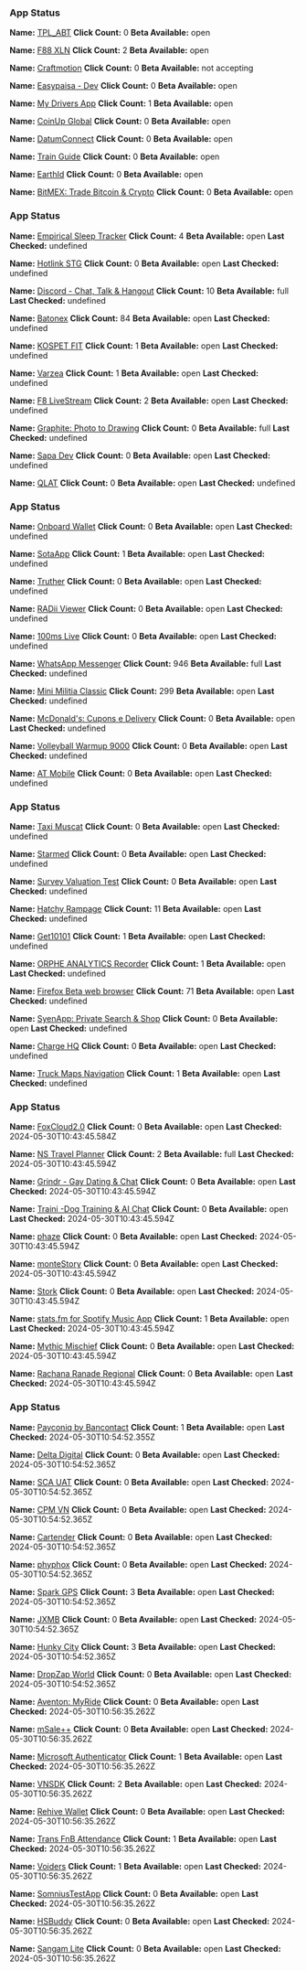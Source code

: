 ### App Status

**Name:** [TPL_ABT](https://testflight.apple.com/join/UOOwkKVy)
**Click Count:** 0
**Beta Available:** open

**Name:** [F88 XLN](https://testflight.apple.com/join/XAZqBMcv)
**Click Count:** 2
**Beta Available:** open

**Name:** [Craftmotion](https://testflight.apple.com/join/fSnr1Xzk)
**Click Count:** 0
**Beta Available:** not accepting

**Name:** [Easypaisa - Dev](https://testflight.apple.com/join/Jg3Ulzei)
**Click Count:** 0
**Beta Available:** open

**Name:** [My Drivers App](https://testflight.apple.com/join/gIzCxOJY)
**Click Count:** 1
**Beta Available:** open

**Name:** [CoinUp Global](https://testflight.apple.com/join/xjhj2M2N)
**Click Count:** 0
**Beta Available:** open

**Name:** [DatumConnect](https://testflight.apple.com/join/KiOrAhP0)
**Click Count:** 0
**Beta Available:** open

**Name:** [Train Guide](https://testflight.apple.com/join/GpYQd7Fz)
**Click Count:** 0
**Beta Available:** open

**Name:** [EarthId](https://testflight.apple.com/join/EPZ5JjJh)
**Click Count:** 0
**Beta Available:** open

**Name:** [BitMEX: Trade Bitcoin & Crypto](https://testflight.apple.com/join/K5veBoJm)
**Click Count:** 0
**Beta Available:** open

### App Status

**Name:** [Empirical Sleep Tracker](https://testflight.apple.com/join/OVpc4O6M)
**Click Count:** 4
**Beta Available:** open
**Last Checked:** undefined

**Name:** [Hotlink STG](https://testflight.apple.com/join/76sCjfNY)
**Click Count:** 0
**Beta Available:** open
**Last Checked:** undefined

**Name:** [Discord - Chat, Talk & Hangout](https://testflight.apple.com/join/gdE4pRzI)
**Click Count:** 10
**Beta Available:** full
**Last Checked:** undefined

**Name:** [Batonex](https://testflight.apple.com/join/3IiGX7uy)
**Click Count:** 84
**Beta Available:** open
**Last Checked:** undefined

**Name:** [KOSPET FIT](https://testflight.apple.com/join/4Rfh1gQM)
**Click Count:** 1
**Beta Available:** open
**Last Checked:** undefined

**Name:** [Varzea](https://testflight.apple.com/join/hDTCtxrY)
**Click Count:** 1
**Beta Available:** open
**Last Checked:** undefined

**Name:** [F8 LiveStream](https://testflight.apple.com/join/tvpJzFOW)
**Click Count:** 2
**Beta Available:** open
**Last Checked:** undefined

**Name:** [Graphite: Photo to Drawing](https://testflight.apple.com/join/gRhGuXzI)
**Click Count:** 0
**Beta Available:** full
**Last Checked:** undefined

**Name:** [Sapa Dev](https://testflight.apple.com/join/bACaymuB)
**Click Count:** 0
**Beta Available:** open
**Last Checked:** undefined

**Name:** [QLAT](https://testflight.apple.com/join/wELnBqRQ)
**Click Count:** 0
**Beta Available:** open
**Last Checked:** undefined

### App Status

**Name:** [Onboard Wallet](https://testflight.apple.com/join/XJU5cuus)
**Click Count:** 0
**Beta Available:** open
**Last Checked:** undefined

**Name:** [SotaApp](https://testflight.apple.com/join/71IxEXG5)
**Click Count:** 1
**Beta Available:** open
**Last Checked:** undefined

**Name:** [Truther](https://testflight.apple.com/join/kdW8XFwc)
**Click Count:** 0
**Beta Available:** open
**Last Checked:** undefined

**Name:** [RADii Viewer](https://testflight.apple.com/join/XU57P5PD)
**Click Count:** 0
**Beta Available:** open
**Last Checked:** undefined

**Name:** [100ms Live](https://testflight.apple.com/join/Uhzebmut)
**Click Count:** 0
**Beta Available:** open
**Last Checked:** undefined

**Name:** [WhatsApp Messenger](https://testflight.apple.com/join/8sLvv90R)
**Click Count:** 946
**Beta Available:** full
**Last Checked:** undefined

**Name:** [Mini Militia Classic](https://testflight.apple.com/join/mTdIgovd)
**Click Count:** 299
**Beta Available:** open
**Last Checked:** undefined

**Name:** [McDonald's: Cupons e Delivery](https://testflight.apple.com/join/yBDER0Mf)
**Click Count:** 0
**Beta Available:** open
**Last Checked:** undefined

**Name:** [Volleyball Warmup 9000](https://testflight.apple.com/join/APgB1wXX)
**Click Count:** 0
**Beta Available:** open
**Last Checked:** undefined

**Name:** [AT Mobile](https://testflight.apple.com/join/5MA0Pixb)
**Click Count:** 0
**Beta Available:** open
**Last Checked:** undefined

### App Status

**Name:** [Taxi Muscat](https://testflight.apple.com/join/tY141EEj)
**Click Count:** 0
**Beta Available:** open
**Last Checked:** undefined

**Name:** [Starmed](https://testflight.apple.com/join/RSb459B8)
**Click Count:** 0
**Beta Available:** open
**Last Checked:** undefined

**Name:** [Survey Valuation Test](https://testflight.apple.com/join/rRvD2jkL)
**Click Count:** 0
**Beta Available:** open
**Last Checked:** undefined

**Name:** [Hatchy Rampage](https://testflight.apple.com/join/FPHPdI0s)
**Click Count:** 11
**Beta Available:** open
**Last Checked:** undefined

**Name:** [Get10101](https://testflight.apple.com/join/WhwnPUh8)
**Click Count:** 1
**Beta Available:** open
**Last Checked:** undefined

**Name:** [ORPHE ANALYTICS Recorder](https://testflight.apple.com/join/el6fn1Y0)
**Click Count:** 1
**Beta Available:** open
**Last Checked:** undefined

**Name:** [Firefox Beta web browser](https://testflight.apple.com/join/JdsubPZs)
**Click Count:** 71
**Beta Available:** open
**Last Checked:** undefined

**Name:** [SyenApp: Private Search & Shop](https://testflight.apple.com/join/GxsamE35)
**Click Count:** 0
**Beta Available:** open
**Last Checked:** undefined

**Name:** [Charge HQ](https://testflight.apple.com/join/yJr5Y0O9)
**Click Count:** 0
**Beta Available:** open
**Last Checked:** undefined

**Name:** [Truck Maps Navigation](https://testflight.apple.com/join/vpYkazUc)
**Click Count:** 1
**Beta Available:** open
**Last Checked:** undefined

### App Status

**Name:** [FoxCloud2.0](https://testflight.apple.com/join/MxSFUO60)
**Click Count:** 0
**Beta Available:** open
**Last Checked:** 2024-05-30T10:43:45.584Z

**Name:** [NS Travel Planner](https://testflight.apple.com/join/ldBwapIg)
**Click Count:** 2
**Beta Available:** full
**Last Checked:** 2024-05-30T10:43:45.594Z

**Name:** [Grindr - Gay Dating & Chat](https://testflight.apple.com/join/eO265vw7)
**Click Count:** 0
**Beta Available:** open
**Last Checked:** 2024-05-30T10:43:45.594Z

**Name:** [Traini -Dog Training & AI Chat](https://testflight.apple.com/join/dA6l0fWU)
**Click Count:** 0
**Beta Available:** open
**Last Checked:** 2024-05-30T10:43:45.594Z

**Name:** [phaze](https://testflight.apple.com/join/fkQWk37B)
**Click Count:** 0
**Beta Available:** open
**Last Checked:** 2024-05-30T10:43:45.594Z

**Name:** [monteStory](https://testflight.apple.com/join/EkfsDlme)
**Click Count:** 0
**Beta Available:** open
**Last Checked:** 2024-05-30T10:43:45.594Z

**Name:** [Stork](https://testflight.apple.com/join/pOk0I70t)
**Click Count:** 0
**Beta Available:** open
**Last Checked:** 2024-05-30T10:43:45.594Z

**Name:** [stats.fm for Spotify Music App](https://testflight.apple.com/join/ATXJemn4)
**Click Count:** 1
**Beta Available:** open
**Last Checked:** 2024-05-30T10:43:45.594Z

**Name:** [Mythic Mischief](https://testflight.apple.com/join/Zm34KszI)
**Click Count:** 0
**Beta Available:** open
**Last Checked:** 2024-05-30T10:43:45.594Z

**Name:** [Rachana Ranade Regional](https://testflight.apple.com/join/sp79yAyj)
**Click Count:** 0
**Beta Available:** open
**Last Checked:** 2024-05-30T10:43:45.594Z

### App Status

**Name:** [Payconiq by Bancontact](https://testflight.apple.com/join/Mpza7scj)
**Click Count:** 1
**Beta Available:** open
**Last Checked:** 2024-05-30T10:54:52.355Z

**Name:** [Delta Digital](https://testflight.apple.com/join/AQ87Xg1x)
**Click Count:** 0
**Beta Available:** open
**Last Checked:** 2024-05-30T10:54:52.365Z

**Name:** [SCA UAT](https://testflight.apple.com/join/a2W8tS4N)
**Click Count:** 0
**Beta Available:** open
**Last Checked:** 2024-05-30T10:54:52.365Z

**Name:** [CPM VN](https://testflight.apple.com/join/Nu0VgBBq)
**Click Count:** 0
**Beta Available:** open
**Last Checked:** 2024-05-30T10:54:52.365Z

**Name:** [Cartender](https://testflight.apple.com/join/cTm5n7yt)
**Click Count:** 0
**Beta Available:** open
**Last Checked:** 2024-05-30T10:54:52.365Z

**Name:** [phyphox](https://testflight.apple.com/join/r05iODWL)
**Click Count:** 0
**Beta Available:** open
**Last Checked:** 2024-05-30T10:54:52.365Z

**Name:** [Spark GPS](https://testflight.apple.com/join/EXLdmikh)
**Click Count:** 3
**Beta Available:** open
**Last Checked:** 2024-05-30T10:54:52.365Z

**Name:** [JXMB](https://testflight.apple.com/join/Ew3CJN8P)
**Click Count:** 0
**Beta Available:** open
**Last Checked:** 2024-05-30T10:54:52.365Z

**Name:** [Hunky City](https://testflight.apple.com/join/FYQR89fn)
**Click Count:** 3
**Beta Available:** open
**Last Checked:** 2024-05-30T10:54:52.365Z

**Name:** [DropZap World](https://testflight.apple.com/join/CdEXgjst)
**Click Count:** 0
**Beta Available:** open
**Last Checked:** 2024-05-30T10:54:52.365Z

**Name:** [Aventon: MyRide](https://testflight.apple.com/join/R285EnR0)
**Click Count:** 0
**Beta Available:** open
**Last Checked:** 2024-05-30T10:56:35.262Z

**Name:** [mSale++](https://testflight.apple.com/join/NfK9P5L4)
**Click Count:** 0
**Beta Available:** open
**Last Checked:** 2024-05-30T10:56:35.262Z

**Name:** [Microsoft Authenticator](https://testflight.apple.com/join/Coqmmppd)
**Click Count:** 1
**Beta Available:** open
**Last Checked:** 2024-05-30T10:56:35.262Z

**Name:** [VNSDK](https://testflight.apple.com/join/toblTDxv)
**Click Count:** 2
**Beta Available:** open
**Last Checked:** 2024-05-30T10:56:35.262Z

**Name:** [Rehive Wallet](https://testflight.apple.com/join/al5S1cHe)
**Click Count:** 0
**Beta Available:** open
**Last Checked:** 2024-05-30T10:56:35.262Z

**Name:** [Trans FnB Attendance](https://testflight.apple.com/join/DEZOcqPw)
**Click Count:** 1
**Beta Available:** open
**Last Checked:** 2024-05-30T10:56:35.262Z

**Name:** [Voiders](https://testflight.apple.com/join/hC20LpY8)
**Click Count:** 1
**Beta Available:** open
**Last Checked:** 2024-05-30T10:56:35.262Z

**Name:** [SomniusTestApp](https://testflight.apple.com/join/yxeNsUiP)
**Click Count:** 0
**Beta Available:** open
**Last Checked:** 2024-05-30T10:56:35.262Z

**Name:** [HSBuddy](https://testflight.apple.com/join/YcxaaTG2)
**Click Count:** 0
**Beta Available:** open
**Last Checked:** 2024-05-30T10:56:35.262Z

**Name:** [Sangam Lite](https://testflight.apple.com/join/ffchyHEd)
**Click Count:** 0
**Beta Available:** open
**Last Checked:** 2024-05-30T10:56:35.262Z

